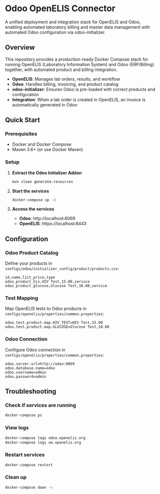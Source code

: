 # Odoo OpenELIS Connector

A unified deployment and integration stack for OpenELIS and Odoo, enabling automated laboratory billing and master data management with automated Odoo configuration via odoo-initializer.

## Overview

This repository provides a production-ready Docker Compose stack for running OpenELIS (Laboratory Information System) and Odoo (ERP/Billing) together, with automated product and billing integration.

- **OpenELIS**: Manages lab orders, results, and workflow
- **Odoo**: Handles billing, invoicing, and product catalog
- **odoo-initializer**: Ensures Odoo is pre-loaded with correct products and configuration
- **Integration**: When a lab order is created in OpenELIS, an invoice is automatically generated in Odoo

## Quick Start

### Prerequisites

- Docker and Docker Compose
- Maven 3.6+ (or use Docker Maven)

### Setup

1. **Extract the Odoo Initializer Addon**
   ```bash
   mvn clean generate-resources
   ```

2. **Start the services**
   ```bash
   docker-compose up -d
   ```

3. **Access the services**
   - **Odoo**: http://localhost:8069
   - **OpenELIS**: https://localhost:8443

## Configuration

### Odoo Product Catalog

Define your products in `configs/odoo/initializer_config/product/products.csv`:

```csv
id,name,list_price,type
odoo_product_hiv,HIV Test,15.00,service
odoo_product_glucose,Glucose Test,10.00,service
```

### Test Mapping

Map OpenELIS tests to Odoo products in `configs/openelis/properties/common.properties`:

```properties
odoo.test.product.map.HIV_TEST=HIV Test,15.00
odoo.test.product.map.GLUCOSE=Glucose Test,10.00
```

### Odoo Connection

Configure Odoo connection in `configs/openelis/properties/common.properties`:

```properties
odoo.server.url=http://odoo:8069
odoo.database.name=odoo
odoo.username=admin
odoo.password=admin
```

## Troubleshooting

### Check if services are running
```bash
docker-compose ps
```

### View logs
```bash
docker-compose logs odoo.openelis.org
docker-compose logs oe.openelis.org
```

### Restart services
```bash
docker-compose restart
```

### Clean up
```bash
docker-compose down -v
```

